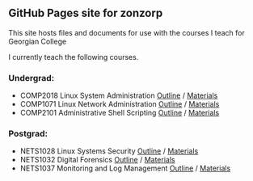 ## GitHub Pages site for zonzorp

This site hosts files and documents for use with the courses I teach for Georgian College

I currently teach the following courses.

### Undergrad:
* COMP2018 Linux System Administration [Outline](http://georgiancollege.ca/course-outlines/COMP/2018/fall/2017/) / [Materials](https://zonzorp.github.io/COMP2018/)
* COMP1071 Linux Network Administration [Outline](http://georgiancollege.ca/course-outlines/COMP/1071/fall/2017/) / [Materials](https://zonzorp.github.io/COMP1071/)
* COMP2101 Administrative Shell Scripting [Outline](http://georgiancollege.ca/course-outlines/COMP/2101/fall/2017/) / [Materials](https://zonzorp.github.io/COMP2101/)

### Postgrad:
* NETS1028 Linux Systems Security [Outline](http://georgiancollege.ca/course-outlines/NETS/1028/fall/2017/) / [Materials](https://zonzorp.github.io/NETS1028/)
* NETS1032 Digital Forensics [Outline](http://georgiancollege.ca/course-outlines/NETS/1032/winter/2018/) / [Materials](https://zonzorp.github.io/NETS1032/)
* NETS1037 Monitoring and Log Management [Outline](http://georgiancollege.ca/course-outlines/NETS/1037/fall/2017/) / [Materials](https://zonzorp.github.io/NETS1037/)
